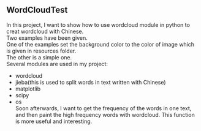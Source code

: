 WordCloudTest
----------------------
In this project, I want to show how to use wordcloud module in python to creat wordcloud with Chinese.<br>
Two examples have been given. <br>
One of the examples set the background color to the color of image which is given in resources folder.<br>
The other is a simple one.<br>
Several modules are used in my project:<br>
* wordcloud<br>
* jieba(this is used to split words in text written with Chinese)<br>
* matplotlib<br>
* scipy<br>
* os<br>
Soon afterwards, I want to get the frequency of the words in one text, and then paint the high frequency words with wordcloud. This function is more useful and interesting.<br>
